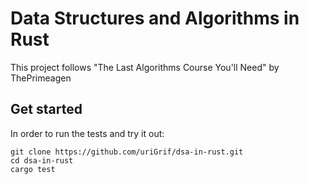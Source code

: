 # Data Structures and Algorithms in Rust

This project follows "The Last Algorithms Course You'll Need" by ThePrimeagen

## Get started

In order to run the tests and try it out:

```console
git clone https://github.com/uriGrif/dsa-in-rust.git
cd dsa-in-rust
cargo test
```
